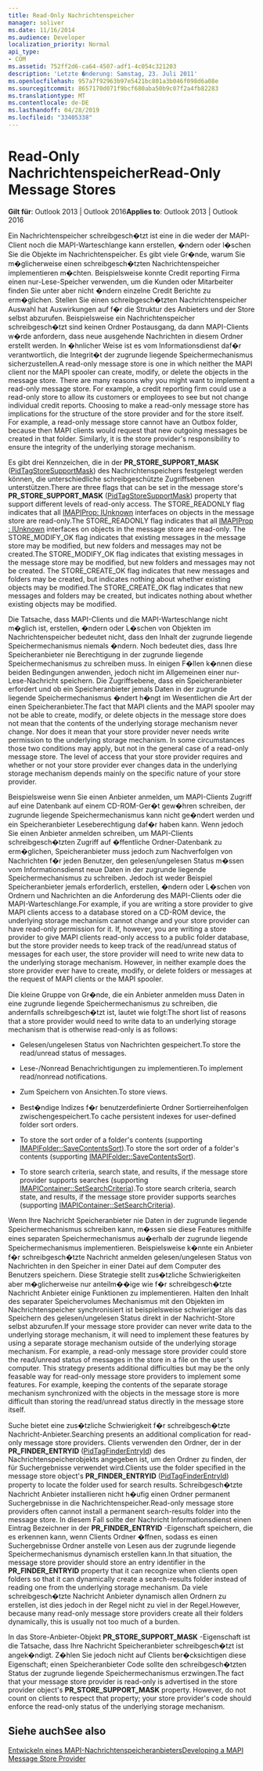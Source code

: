 ```yaml
---
title: Read-Only Nachrichtenspeicher
manager: soliver
ms.date: 11/16/2014
ms.audience: Developer
localization_priority: Normal
api_type:
- COM
ms.assetid: 752ff2d6-ca64-4507-adf1-4c054c321203
description: 'Letzte �nderung: Samstag, 23. Juli 2011'
ms.openlocfilehash: 957a7f92963b97e5421bc801a3b046f098d6a08e
ms.sourcegitcommit: 8657170d071f9bcf680aba50b9c07f2a4fb82283
ms.translationtype: MT
ms.contentlocale: de-DE
ms.lasthandoff: 04/28/2019
ms.locfileid: "33405338"
---
```

# <a name="read-only-message-stores"></a><span data-ttu-id="2dec1-103">Read-Only Nachrichtenspeicher</span><span class="sxs-lookup"><span data-stu-id="2dec1-103">Read-Only Message Stores</span></span>

  
  
<span data-ttu-id="2dec1-104">**Gilt für**: Outlook 2013 | Outlook 2016</span><span class="sxs-lookup"><span data-stu-id="2dec1-104">**Applies to**: Outlook 2013 | Outlook 2016</span></span> 
  
<span data-ttu-id="2dec1-p101">Ein Nachrichtenspeicher schreibgesch�tzt ist eine in die weder der MAPI-Client noch die MAPI-Warteschlange kann erstellen, �ndern oder l�schen Sie die Objekte im Nachrichtenspeicher. Es gibt viele Gr�nde, warum Sie m�glicherweise einen schreibgesch�tzten Nachrichtenspeicher implementieren m�chten. Beispielsweise konnte Credit reporting Firma einen nur-Lese-Speicher verwenden, um die Kunden oder Mitarbeiter finden Sie unter aber nicht �ndern einzelne Credit Berichte zu erm�glichen. Stellen Sie einen schreibgesch�tzten Nachrichtenspeicher Auswahl hat Auswirkungen auf f�r die Struktur des Anbieters und der Store selbst abzurufen. Beispielsweise ein Nachrichtenspeicher schreibgesch�tzt sind keinen Ordner Postausgang, da dann MAPI-Clients w�rde anfordern, dass neue ausgehende Nachrichten in diesem Ordner erstellt werden. In �hnlicher Weise ist es vom Informationsdienst daf�r verantwortlich, die Integrit�t der zugrunde liegende Speichermechanismus sicherzustellen.</span><span class="sxs-lookup"><span data-stu-id="2dec1-p101">A read-only message store is one in which neither the MAPI client nor the MAPI spooler can create, modify, or delete the objects in the message store. There are many reasons why you might want to implement a read-only message store. For example, a credit reporting firm could use a read-only store to allow its customers or employees to see but not change individual credit reports. Choosing to make a read-only message store has implications for the structure of the store provider and for the store itself. For example, a read-only message store cannot have an Outbox folder, because then MAPI clients would request that new outgoing messages be created in that folder. Similarly, it is the store provider's responsibility to ensure the integrity of the underlying storage mechanism.</span></span>
  
<span data-ttu-id="2dec1-111">Es gibt drei Kennzeichen, die in der **PR_STORE_SUPPORT_MASK** ([PidTagStoreSupportMask](pidtagstoresupportmask-canonical-property.md)) des Nachrichtenspeichers festgelegt werden können, die unterschiedliche schreibgeschützte Zugriffsebenen unterstützen.</span><span class="sxs-lookup"><span data-stu-id="2dec1-111">There are three flags that can be set in the message store's **PR_STORE_SUPPORT_MASK** ([PidTagStoreSupportMask](pidtagstoresupportmask-canonical-property.md)) property that support different levels of read-only access.</span></span> <span data-ttu-id="2dec1-112">The STORE_READONLY flag indicates that all [IMAPIProp: IUnknown](imapipropiunknown.md) interfaces on objects in the message store are read-only.</span><span class="sxs-lookup"><span data-stu-id="2dec1-112">The STORE_READONLY flag indicates that all [IMAPIProp : IUnknown](imapipropiunknown.md) interfaces on objects in the message store are read-only.</span></span> <span data-ttu-id="2dec1-113">The STORE_MODIFY_OK flag indicates that existing messages in the message store may be modified, but new folders and messages may not be created.</span><span class="sxs-lookup"><span data-stu-id="2dec1-113">The STORE_MODIFY_OK flag indicates that existing messages in the message store may be modified, but new folders and messages may not be created.</span></span> <span data-ttu-id="2dec1-114">The STORE_CREATE_OK flag indicates that new messages and folders may be created, but indicates nothing about whether existing objects may be modified.</span><span class="sxs-lookup"><span data-stu-id="2dec1-114">The STORE_CREATE_OK flag indicates that new messages and folders may be created, but indicates nothing about whether existing objects may be modified.</span></span> 
  
<span data-ttu-id="2dec1-p103">Die Tatsache, dass MAPI-Clients und die MAPI-Warteschlange nicht m�glich ist, erstellen, �ndern oder L�schen von Objekten im Nachrichtenspeicher bedeutet nicht, dass den Inhalt der zugrunde liegende Speichermechanismus niemals �ndern. Noch bedeutet dies, dass Ihre Speicheranbieter nie Berechtigung in der zugrunde liegende Speichermechanismus zu schreiben muss. In einigen F�llen k�nnen diese beiden Bedingungen anwenden, jedoch nicht im Allgemeinen einer nur-Lese-Nachricht speichern. Die Zugriffsebene, dass ein Speicheranbieter erfordert und ob ein Speicheranbieter jemals Daten in der zugrunde liegende Speichermechanismus �ndert h�ngt im Wesentlichen die Art der einen Speicheranbieter.</span><span class="sxs-lookup"><span data-stu-id="2dec1-p103">The fact that MAPI clients and the MAPI spooler may not be able to create, modify, or delete objects in the message store does not mean that the contents of the underlying storage mechanism never change. Nor does it mean that your store provider never needs write permission to the underlying storage mechanism. In some circumstances those two conditions may apply, but not in the general case of a read-only message store. The level of access that your store provider requires and whether or not your store provider ever changes data in the underlying storage mechanism depends mainly on the specific nature of your store provider.</span></span>
  
<span data-ttu-id="2dec1-p104">Beispielsweise wenn Sie einen Anbieter anmelden, um MAPI-Clients Zugriff auf eine Datenbank auf einem CD-ROM-Ger�t gew�hren schreiben, der zugrunde liegende Speichermechanismus kann nicht ge�ndert werden und ein Speicheranbieter Leseberechtigung daf�r haben kann. Wenn jedoch Sie einen Anbieter anmelden schreiben, um MAPI-Clients schreibgesch�tzten Zugriff auf �ffentliche Ordner-Datenbank zu erm�glichen, Speicheranbieter muss jedoch zum Nachverfolgen von Nachrichten f�r jeden Benutzer, den gelesen/ungelesen Status m�ssen vom Informationsdienst neue Daten in der zugrunde liegende Speichermechanismus zu schreiben. Jedoch ist weder Beispiel Speicheranbieter jemals erforderlich, erstellen, �ndern oder L�schen von Ordnern und Nachrichten an die Anforderung des MAPI-Clients oder die MAPI-Warteschlange.</span><span class="sxs-lookup"><span data-stu-id="2dec1-p104">For example, if you are writing a store provider to give MAPI clients access to a database stored on a CD-ROM device, the underlying storage mechanism cannot change and your store provider can have read-only permission for it. If, however, you are writing a store provider to give MAPI clients read-only access to a public folder database, but the store provider needs to keep track of the read/unread status of messages for each user, the store provider will need to write new data to the underlying storage mechanism. However, in neither example does the store provider ever have to create, modify, or delete folders or messages at the request of MAPI clients or the MAPI spooler.</span></span>
  
<span data-ttu-id="2dec1-122">Die kleine Gruppe von Gr�nde, die ein Anbieter anmelden muss Daten in eine zugrunde liegende Speichermechanismus zu schreiben, die andernfalls schreibgesch�tzt ist, lautet wie folgt:</span><span class="sxs-lookup"><span data-stu-id="2dec1-122">The short list of reasons that a store provider would need to write data to an underlying storage mechanism that is otherwise read-only is as follows:</span></span>
  
- <span data-ttu-id="2dec1-123">Gelesen/ungelesen Status von Nachrichten gespeichert.</span><span class="sxs-lookup"><span data-stu-id="2dec1-123">To store the read/unread status of messages.</span></span>
    
- <span data-ttu-id="2dec1-124">Lese-/Nonread Benachrichtigungen zu implementieren.</span><span class="sxs-lookup"><span data-stu-id="2dec1-124">To implement read/nonread notifications.</span></span> 
    
- <span data-ttu-id="2dec1-125">Zum Speichern von Ansichten.</span><span class="sxs-lookup"><span data-stu-id="2dec1-125">To store views.</span></span>
    
- <span data-ttu-id="2dec1-126">Best�ndige Indizes f�r benutzerdefinierte Ordner Sortierreihenfolgen zwischengespeichert.</span><span class="sxs-lookup"><span data-stu-id="2dec1-126">To cache persistent indexes for user-defined folder sort orders.</span></span>
    
- <span data-ttu-id="2dec1-127">To store the sort order of a folder's contents (supporting [IMAPIFolder::SaveContentsSort](imapifolder-savecontentssort.md)).</span><span class="sxs-lookup"><span data-stu-id="2dec1-127">To store the sort order of a folder's contents (supporting [IMAPIFolder::SaveContentsSort](imapifolder-savecontentssort.md)).</span></span>
    
- <span data-ttu-id="2dec1-128">To store search criteria, search state, and results, if the message store provider supports searches (supporting [IMAPIContainer::SetSearchCriteria](imapicontainer-setsearchcriteria.md)).</span><span class="sxs-lookup"><span data-stu-id="2dec1-128">To store search criteria, search state, and results, if the message store provider supports searches (supporting [IMAPIContainer::SetSearchCriteria](imapicontainer-setsearchcriteria.md)).</span></span>
    
<span data-ttu-id="2dec1-p105">Wenn Ihre Nachricht Speicheranbieter nie Daten in der zugrunde liegende Speichermechanismus schreiben kann, m�ssen sie diese Features mithilfe eines separaten Speichermechanismus au�erhalb der zugrunde liegende Speichermechanismus implementieren. Beispielsweise k�nnte ein Anbieter f�r schreibgesch�tzte Nachricht anmelden gelesen/ungelesen Status von Nachrichten in den Speicher in einer Datei auf dem Computer des Benutzers speichern. Diese Strategie stellt zus�tzliche Schwierigkeiten aber m�glicherweise nur anteilm��ige wie f�r schreibgesch�tzte Nachricht Anbieter einige Funktionen zu implementieren. Halten den Inhalt des separater Speichervolumes Mechanismus mit den Objekten im Nachrichtenspeicher synchronisiert ist beispielsweise schwieriger als das Speichern des gelesen/ungelesen Status direkt in der Nachricht-Store selbst abzurufen.</span><span class="sxs-lookup"><span data-stu-id="2dec1-p105">If your message store provider can never write data to the underlying storage mechanism, it will need to implement these features by using a separate storage mechanism outside of the underlying storage mechanism. For example, a read-only message store provider could store the read/unread status of messages in the store in a file on the user's computer. This strategy presents additional difficulties but may be the only feasable way for read-only message store providers to implement some features. For example, keeping the contents of the separate storage mechanism synchronized with the objects in the message store is more difficult than storing the read/unread status directly in the message store itself.</span></span>
  
<span data-ttu-id="2dec1-133">Suche bietet eine zus�tzliche Schwierigkeit f�r schreibgesch�tzte Nachricht-Anbieter.</span><span class="sxs-lookup"><span data-stu-id="2dec1-133">Searching presents an additional complication for read-only message store providers.</span></span> <span data-ttu-id="2dec1-134">Clients verwenden den Ordner, der in der **PR_FINDER_ENTRYID** ([PidTagFinderEntryId](pidtagfinderentryid-canonical-property.md)) des Nachrichtenspeicherobjekts angegeben ist, um den Ordner zu finden, der für Suchergebnisse verwendet wird.</span><span class="sxs-lookup"><span data-stu-id="2dec1-134">Clients use the folder specified in the message store object's **PR_FINDER_ENTRYID** ([PidTagFinderEntryId](pidtagfinderentryid-canonical-property.md)) property to locate the folder used for search results.</span></span> <span data-ttu-id="2dec1-135">Schreibgesch�tzte Nachricht Anbieter installieren nicht h�ufig einen Ordner permanent Suchergebnisse in die Nachrichtenspeicher.</span><span class="sxs-lookup"><span data-stu-id="2dec1-135">Read-only message store providers often cannot install a permanent search-results folder into the message store.</span></span> <span data-ttu-id="2dec1-136">In diesem Fall sollte der Nachricht Informationsdienst einen Eintrag Bezeichner in der **PR_FINDER_ENTRYID** -Eigenschaft speichern, die es erkennen kann, wenn Clients Ordner �ffnen, sodass es einen Suchergebnisse Ordner anstelle von Lesen aus der zugrunde liegende Speichermechanismus dynamisch erstellen kann.</span><span class="sxs-lookup"><span data-stu-id="2dec1-136">In that situation, the message store provider should store an entry identifier in the **PR_FINDER_ENTRYID** property that it can recognize when clients open folders so that it can dynamically create a search-results folder instead of reading one from the underlying storage mechanism.</span></span> <span data-ttu-id="2dec1-137">Da viele schreibgesch�tzte Nachricht Anbieter dynamisch allen Ordnern zu erstellen, ist dies jedoch in der Regel nicht zu viel in der Regel.</span><span class="sxs-lookup"><span data-stu-id="2dec1-137">However, because many read-only message store providers create all their folders dynamically, this is usually not too much of a burden.</span></span> 
  
<span data-ttu-id="2dec1-p107">In das Store-Anbieter-Objekt **PR_STORE_SUPPORT_MASK** -Eigenschaft ist die Tatsache, dass Ihre Nachricht Speicheranbieter schreibgesch�tzt ist angek�ndigt. Z�hlen Sie jedoch nicht auf Clients ber�cksichtigen diese Eigenschaft; einen Speicheranbieter Code sollte den schreibgesch�tzten Status der zugrunde liegende Speichermechanismus erzwingen.</span><span class="sxs-lookup"><span data-stu-id="2dec1-p107">The fact that your message store provider is read-only is advertised in the store provider object's **PR_STORE_SUPPORT_MASK** property. However, do not count on clients to respect that property; your store provider's code should enforce the read-only status of the underlying storage mechanism.</span></span> 
  
## <a name="see-also"></a><span data-ttu-id="2dec1-140">Siehe auch</span><span class="sxs-lookup"><span data-stu-id="2dec1-140">See also</span></span>



[<span data-ttu-id="2dec1-141">Entwickeln eines MAPI-Nachrichtenspeicheranbieters</span><span class="sxs-lookup"><span data-stu-id="2dec1-141">Developing a MAPI Message Store Provider</span></span>](developing-a-mapi-message-store-provider.md)

